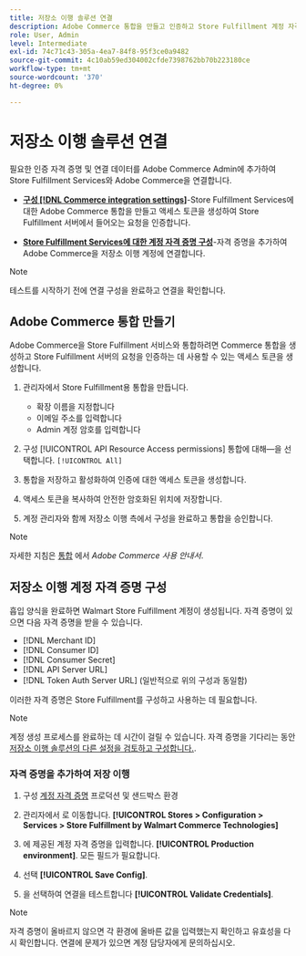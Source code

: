 ```yaml
---
title: 저장소 이행 솔루션 연결
description: Adobe Commerce 통합을 만들고 인증하고 Store Fulfillment 계정 자격 증명을 Adobe Commerce 서비스 구성에 추가하여 Adobe Commerce과 Store Fulfillment 솔루션 간의 연결을 설정합니다.
role: User, Admin
level: Intermediate
exl-id: 74c71c43-305a-4ea7-84f8-95f3ce0a9482
source-git-commit: 4c10ab59ed304002cfde7398762bb70b223180ce
workflow-type: tm+mt
source-wordcount: '370'
ht-degree: 0%

---
```


# 저장소 이행 솔루션 연결

필요한 인증 자격 증명 및 연결 데이터를 Adobe Commerce Admin에 추가하여 Store Fulfillment Services와 Adobe Commerce을 연결합니다.

- **[구성 [!DNL Commerce integration settings]](#create-the-commerce-integration)**-Store Fulfillment Services에 대한 Adobe Commerce 통합을 만들고 액세스 토큰을 생성하여 Store Fulfillment 서버에서 들어오는 요청을 인증합니다.

- **[Store Fulfillment Services에 대한 계정 자격 증명 구성](#configure-store-fulfillment-account-credentials)**-자격 증명을 추가하여 Adobe Commerce을 저장소 이행 계정에 연결합니다.

>[!NOTE]
>
>테스트를 시작하기 전에 연결 구성을 완료하고 연결을 확인합니다.

## Adobe Commerce 통합 만들기

Adobe Commerce을 Store Fulfillment 서비스와 통합하려면 Commerce 통합을 생성하고 Store Fulfillment 서버의 요청을 인증하는 데 사용할 수 있는 액세스 토큰을 생성합니다.

1. 관리자에서 Store Fulfillment용 통합을 만듭니다.

   - 확장 이름을 지정합니다
   - 이메일 주소를 입력합니다
   - Admin 계정 암호를 입력합니다

1. 구성 [!UICONTROL API Resource Access permissions] 통합에 대해—을 선택합니다. `[!UICONTROL All]`

1. 통합을 저장하고 활성화하여 인증에 대한 액세스 토큰을 생성합니다.

1. 액세스 토큰을 복사하여 안전한 암호화된 위치에 저장합니다.

1. 계정 관리자와 함께 저장소 이행 측에서 구성을 완료하고 통합을 승인합니다.


>[!NOTE]
>
>자세한 지침은 [통합](https://docs.magento.com/user-guide/system/integrations.html) 에서 _Adobe Commerce 사용 안내서_.

## 저장소 이행 계정 자격 증명 구성

흡입 양식을 완료하면 Walmart Store Fulfillment 계정이 생성됩니다. 자격 증명이 있으면 다음 자격 증명을 받을 수 있습니다.

- [!DNL Merchant ID]
- [!DNL Consumer ID]
- [!DNL Consumer Secret]
- [!DNL API Server URL]
- [!DNL Token Auth Server URL] (일반적으로 위의 구성과 동일함)

이러한 자격 증명은 Store Fulfillment를 구성하고 사용하는 데 필요합니다.

>[!NOTE]
>
>계정 생성 프로세스를 완료하는 데 시간이 걸릴 수 있습니다. 자격 증명을 기다리는 동안 [저장소 이행 솔루션의 다른 설정을 검토하고 구성합니다.](service-config-settings-overview.md).

### 자격 증명을 추가하여 저장 이행

1. 구성 [계정 자격 증명](enable-general.md) 프로덕션 및 샌드박스 환경

1. 관리자에서 로 이동합니다. **[!UICONTROL Stores > Configuration > Services > Store Fulfillment by Walmart Commerce Technologies]**

1. 에 제공된 계정 자격 증명을 입력합니다. **[!UICONTROL Production environment]**. 모든 필드가 필요합니다.

1. 선택 **[!UICONTROL Save Config]**.

1. 을 선택하여 연결을 테스트합니다 **[!UICONTROL Validate Credentials]**.

>[!NOTE]
>
>자격 증명이 올바르지 않으면 각 환경에 올바른 값을 입력했는지 확인하고 유효성을 다시 확인합니다. 연결에 문제가 있으면 계정 담당자에게 문의하십시오.
